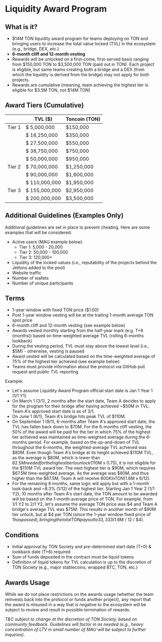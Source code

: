 # **Liquidity Award Program**

## What is it?

- $14M TON liquidity award program for teams deploying on TON and bringing users to increase the total value locked (TVL) in the ecosystem (e.g., bridge, DEX, etc.)
- **6-month cliff and 12-month vesting**
- Rewards will be unlocked on a first-come, first-served basis ranging from $150,000 TON to $3,500,000 TON (paid out in TON). Each project is eligible, but same teams creating both a bridge and a DEX (from which the liquidity is derived from the bridge) may not apply for both projects.
- Rewards are cumulative (meaning, team achieving the highest tier is eligible for $3.5M TON, not $14M TON) 

## Award Tiers (Cumulative)

|        | TVL ($)       | Toncoin (TON) |
| ------ | ------------- | ------------- |
| Tier 1 | $ 5,000,000   | $150,000      |
|        | $ 16,250,000  | $350,000      |
|        | $ 27,500,000  | $550,000      |
|        | $ 38,750,000  | $750,000      |
|        | $ 50,000,000  | $950,000      |
| Tier 2 | $ 70,000,000  | $1,250,000    |
|        | $ 90,000,000  | $1,600,000    |
|        | $ 110,000,000 | $1,950,000    |
| Tier 3 | $ 155,000,000 | $2,950,000    |
|        | $ 200,000,000 | $3,500,000    |

## Additional Guidelines (Examples Only)

Additional guidelines are set in place to prevent cheating. Here are some examples that will be considered:

- Active users (MAU example below)
  - Tier 1: 5,000 - 20,000
  - Tier 2: 50,000 - 100,000
  - Tier 3: 120,000+
- Liquidity of the locked values (i.e., reputability of the projects behind the Jettons added to the pool)
- Website traffic
- Number of wallets
- Number of unique participants

## Terms

- 1-year window with fixed TON price ($1.00)
- Post 1-year window vesting will be at the trailing 1-month average TON spot price
- 6-month cliff and 12-month vesting (see example below)
- Awards vested monthly starting from the half-year mark (e.g. T+6 (months)) based on time-weighted average TVL (rolling 6-months lookback)
- During the vesting period, TVL must stay above the lowest level (i.e., $5M) - otherwise, vesting is paused
- Award vested will be calculated based on the time-weighted average of 75% of the highest tier achieved (see example below)
- Teams must provide information about the protocol via GitHub pull request and public TVL reporting

Example: 
- Let's assume Liquidity Award Program official start date is Jan 1 Year 1 (1/1 Y1). 
- On March 1 (3/1), 2 months after the start date, Team A decides to apply for the program for their bridge after having achieved ~$50M in TVL. Team A's approved start date is as of 3/1. 
- On June 1 (6/1), Team A's bridge hits peak TVL of $110M. 
- On September 1 (9/1), 6-months after Team A's approved start date, the TVL has fallen back down to $70M. For the 6-months cliff vesting, the 50% of the award will be paid for the tier in which 75% of the highest tier achieved was maintained as time-weighted average during the 6-months period. For example, based on the up-and-down of TVL throughout the 6-months, the weighted-average TVL achieved was $80M. Even though Team A's bridge at its height achieved $110M TVL, as the average is $80M, which is lower than $82.5M needed for the highest tier to unlock ($110M x 0.75), it is not eligible for the $110M TVL award tier. The next highest tier is $90M, which requires $67.5M time-weighted average. As the average was $80M, and thus higher than the $67.5M, Team A will receive $800K in TON ($1.6M x 6/12). 
- For the remaining 6 months, same logic will apply but with a 1-month look-back and ~8.3% (1/12) of the highest tier. Starting Jan 1 Year 2 (1/1 Y2), 10 months after Team A's start date, the TON amount to be awarded will be based on the 1-month average price of TON. For example, from 1/1 Y2 to 2/1 Y2, let's assume the average TON price was $4 and Team A bridge's average TVL was $75M. This results in another month of $90M tier unlock, but at $4 per TON (since the 1-year window fixed price of $1 has passed), bringing the total TON payout to 33,333 ($1.6M / 12 / $4).    

## Conditions

- Initial approval by TON Society and pre-determined start date (T+0) & lookback date (T+6) required
- Sum of funds deposited in the contract must be liquid tokens 
- Definition of liquid tokens for TVL calculation is up to the discretion of TON Society (e.g., major stablecoins, wrapped BTC, TON, etc.)

## Awards Usage

While we do not place restrictions on the awards usage (whether the team reinvests back into the protocol or funds another project), any report that the award is misused in a way that is negative to the ecosystem will be subject to review and result in possible termination of rewards.

*T&C subject to change at the discretion of TON Society, based on community feedback.* *Guidelines will factor in as needed (e.g., heavy concentration of LTV in small number of MAU will be subject to further inquiries).*

